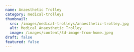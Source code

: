 ```yaml
---
name: Anaesthetic Trolley
category: medical-trolleys
thumbnail:
  src: /images/medical-trolleys/anaesthetic-trolley.jpg
  alt: Medical Anaesthetic Trolley
  image: /images/content/3d-image-from-home.jpeg
draft: false
featured: false
---
```


